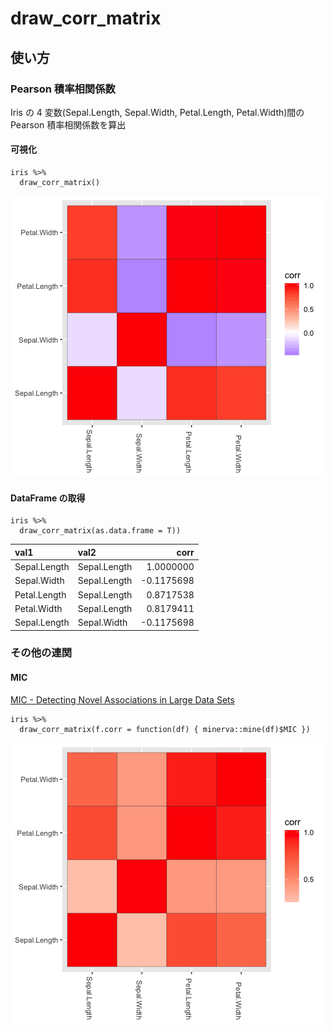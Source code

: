 # draw_corr_matrix

## 使い方

### Pearson 積率相関係数

Iris の 4 変数(Sepal.Length, Sepal.Width, Petal.Length, Petal.Width)間の Pearson 積率相関係数を算出

#### 可視化

```
iris %>%
  draw_corr_matrix()
```

![Pearson](https://github.com/you1025/corr_matrix/blob/images/images/pearson_corr_matrix.png)

#### DataFrame の取得

```
iris %>%
  draw_corr_matrix(as.data.frame = T))
```

|val1         |val2         |       corr|
|:------------|:------------|----------:|
|Sepal.Length |Sepal.Length |  1.0000000|
|Sepal.Width  |Sepal.Length | -0.1175698|
|Petal.Length |Sepal.Length |  0.8717538|
|Petal.Width  |Sepal.Length |  0.8179411|
|Sepal.Length |Sepal.Width  | -0.1175698|


### その他の連関

#### MIC

[MIC - Detecting Novel Associations in Large Data Sets](http://lectures.molgen.mpg.de/algsysbio12/MINEPresentation.pdf)

```
iris %>%
  draw_corr_matrix(f.corr = function(df) { minerva::mine(df)$MIC })
```

![MIC](https://github.com/you1025/corr_matrix/blob/images/images/mic_corr_matrix.png)
